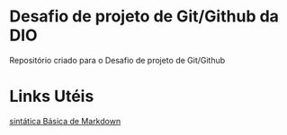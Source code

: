 # Desafio de projeto de Git/Github da DIO
Repositório criado para o Desafio de projeto de Git/Github
# Links Utéis
[sintática Básica de Markdown](https://www.markdownguide.org/basic-syntax/)
